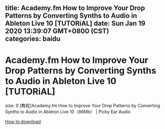 
title: Academy.fm How to Improve Your Drop Patterns by Converting Synths to Audio in Ableton Live 10 [TUTORiAL]
date: Sun Jan 19 2020 13:39:07 GMT+0800 (CST)    
categories: baidu
---

# Academy.fm How to Improve Your Drop Patterns by Converting Synths to Audio in Ableton Live 10 [TUTORiAL]
size: 0
 [教程]Academy.fm How to Improve Your Drop Patterns by Converting Synths to Audio in Ableton Live 10（86Mb） | Picky Ear Audio
 

[How to download](https://bpcam.bemobtrk.com/go/2ceec3aa-1ca2-46d6-b9ff-aaa5c184517c?jno=5218)